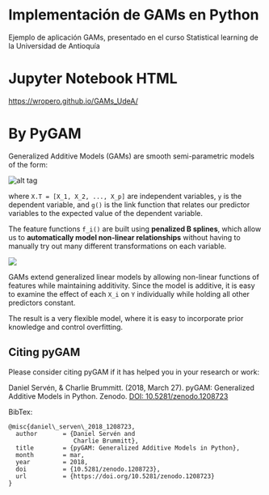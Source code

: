 # Implementación de GAMs en Python
 Ejemplo de aplicación GAMs, presentado en el curso Statistical learning de la Universidad de Antioquía

# Jupyter Notebook HTML

https://wropero.github.io/GAMs_UdeA/

# By PyGAM

Generalized Additive Models (GAMs) are smooth semi-parametric models of the form:

![alt tag](http://latex.codecogs.com/svg.latex?g\(\mathbb{E}\[y|X\]\)=\beta_0+f_1(X_1)+f_2(X_2)+\dots+f_p(X_p))

where `X.T = [X_1, X_2, ..., X_p]` are independent variables, `y` is the dependent variable, and `g()` is the link function that relates our predictor variables to the expected value of the dependent variable.

The feature functions `f_i()` are built using **penalized B splines**, which allow us to **automatically model non-linear relationships** without having to manually try out many different transformations on each variable.

<img src=imgs/pygam_basis.png>

GAMs extend generalized linear models by allowing non-linear functions of features while maintaining additivity. Since the model is additive, it is easy to examine the effect of each `X_i` on `Y` individually while holding all other predictors constant.

The result is a very flexible model, where it is easy to incorporate prior knowledge and control overfitting.

## Citing pyGAM
Please consider citing pyGAM if it has helped you in your research or work:

Daniel Servén, & Charlie Brummitt. (2018, March 27). pyGAM: Generalized Additive Models in Python. Zenodo. [DOI: 10.5281/zenodo.1208723](http://doi.org/10.5281/zenodo.1208723)

BibTex:
```
@misc{daniel\_serven\_2018_1208723,
  author       = {Daniel Servén and
                  Charlie Brummitt},
  title        = {pyGAM: Generalized Additive Models in Python},
  month        = mar,
  year         = 2018,
  doi          = {10.5281/zenodo.1208723},
  url          = {https://doi.org/10.5281/zenodo.1208723}
}
```

